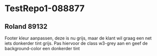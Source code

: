 # TestRepo1-088877

## Roland 89132 ##
Footer kleur aanpassen, deze is 
nu grijs, maar de klant wil 
graag een net iets donkerder 
tint grijs. Pas hiervoor de class 
w3-grey aan en geef de 
background-color een 
donkerder tint